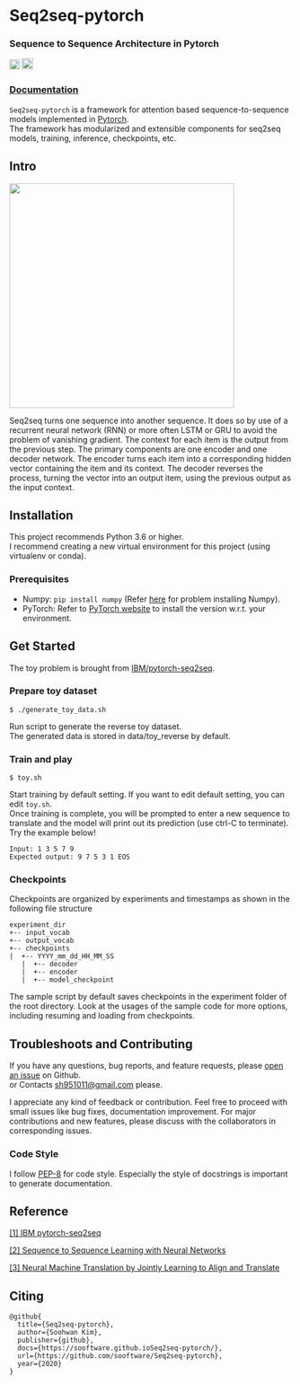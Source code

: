 # Seq2seq-pytorch
  
### Sequence to Sequence Architecture in Pytorch  
[<img src="https://github.com/gentaiscool/end2end-asr-pytorch/raw/master/img/pytorch-logo-dark.png" height=18>](https://pytorch.org/) <img src="https://img.shields.io/badge/License-Apache--2.0-yellow" height=20>
  
### [**Documentation**](https://sooftware.github.io/Seq2seq-pytorch/)
  
`Seq2seq-pytorch` is a framework for attention based sequence-to-sequence models implemented in [Pytorch](https://pytorch.org/).  
The framework has modularized and extensible components for seq2seq models, training, inference, checkpoints, etc.  
  
## Intro
  
<img src="https://user-images.githubusercontent.com/42150335/87226235-6517ec00-c3cd-11ea-9c96-021f6b827a5e.png" width=400>
  
Seq2seq turns one sequence into another sequence. It does so by use of a recurrent neural network (RNN) or more often LSTM or GRU to avoid the problem of vanishing gradient. The context for each item is the output from the previous step. The primary components are one encoder and one decoder network. The encoder turns each item into a corresponding hidden vector containing the item and its context. The decoder reverses the process, turning the vector into an output item, using the previous output as the input context.
  


## Installation
This project recommends Python 3.6 or higher.   
I recommend creating a new virtual environment for this project (using virtualenv or conda).  

### Prerequisites
  
* Numpy: `pip install numpy` (Refer [here](https://github.com/numpy/numpy) for problem installing Numpy).
* PyTorch: Refer to [PyTorch website](http://pytorch.org/) to install the version w.r.t. your environment.
  
## Get Started  
  
The toy problem is brought from [IBM/pytorch-seq2seq](https://github.com/IBM/pytorch-seq2seq).  
  
### Prepare toy dataset
```
$ ./generate_toy_data.sh
```
Run script to generate the reverse toy dataset.  
The generated data is stored in data/toy_reverse by default.  
  
### Train and play
```
$ toy.sh
```
Start training by default setting. If you want to edit default setting, you can edit `toy.sh`.  
Once training is complete, you will be prompted to enter a new sequence to translate and the model will print out its prediction (use ctrl-C to terminate). Try the example below!  
```
Input: 1 3 5 7 9
Expected output: 9 7 5 3 1 EOS
```
### Checkpoints
Checkpoints are organized by experiments and timestamps as shown in the following file structure
```
experiment_dir
+-- input_vocab
+-- output_vocab
+-- checkpoints
|  +-- YYYY_mm_dd_HH_MM_SS
   |  +-- decoder
   |  +-- encoder
   |  +-- model_checkpoint
```
The sample script by default saves checkpoints in the experiment folder of the root directory. Look at the usages of the sample code for more options, including resuming and loading from checkpoints.
  
## Troubleshoots and Contributing
If you have any questions, bug reports, and feature requests, please [open an issue](https://github.com/sh951011/PyTorch-Seq2seq/issues) on Github.  
or Contacts sh951011@gmail.com please.
  
I appreciate any kind of feedback or contribution.  Feel free to proceed with small issues like bug fixes, documentation improvement.  For major contributions and new features, please discuss with the collaborators in corresponding issues.  

### Code Style
I follow [PEP-8](https://www.python.org/dev/peps/pep-0008/) for code style. Especially the style of docstrings is important to generate documentation.  
  
## Reference
  
[[1]   IBM pytorch-seq2seq](https://github.com/IBM/pytorch-seq2seq)       
  
[[2]   Sequence to Sequence Learning with Neural Networks](https://arxiv.org/abs/1409.3215)  
  
[[3]   Neural Machine Translation by Jointly Learning to Align and Translate](https://arxiv.org/abs/1409.0473)  
   
## Citing
```
@github{
  title={Seq2seq-pytorch},
  author={Soohwan Kim},
  publisher={github},
  docs={https://sooftware.github.ioSeq2seq-pytorch/},
  url={https://github.com/sooftware/Seq2seq-pytorch},
  year={2020}
}
```
